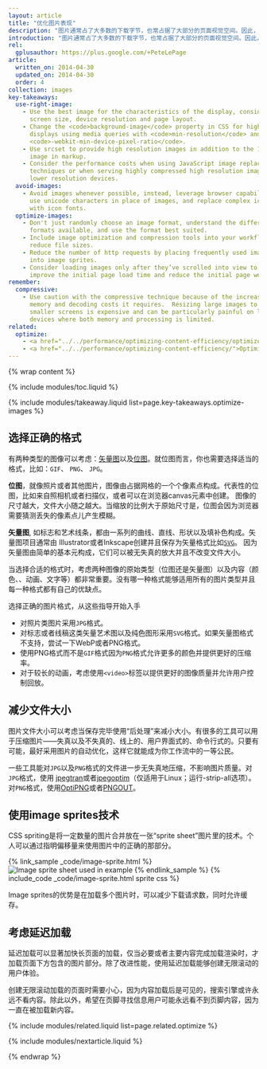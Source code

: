 ```yaml
---
layout: article
title: "优化图片表现"
description: "图片通常占了大多数的下载字节，也常占据了大部分的页面视觉空间。因此，优化图片通常可以为你的页面带来最大的字节存储以及性能改进。"
introduction: "图片通常占了大多数的下载字节，也常占据了大部分的页面视觉空间。因此，优化图片通常可以为你的页面带来最大的字节存储以及性能改进：浏览器下载更少的字节，更少与其他用户间的带宽竞争，以及更快的浏览器加载并显示所有资源。"
rel:
  gplusauthor: https://plus.google.com/+PeteLePage
article:
  written_on: 2014-04-30
  updated_on: 2014-04-30
  order: 4
collection: images
key-takeaways:
  use-right-image:
    - Use the best image for the characteristics of the display, consider
      screen size, device resolution and page layout.
    - Change the <code>background-image</code> property in CSS for high DPI
      displays using media queries with <code>min-resolution</code> and
      <code>-webkit-min-device-pixel-ratio</code>.
    - Use srcset to provide high resolution images in addition to the 1x
      image in markup.
    - Consider the performance costs when using JavaScript image replacement
      techniques or when serving highly compressed high resolution images to
      lower resolution devices.
  avoid-images:
    - Avoid images whenever possible, instead, leverage browser capabilities,
      use unicode characters in place of images, and replace complex icons
      with icon fonts.
  optimize-images:
    - Don't just randomly choose an image format, understand the different
      formats available, and use the format best suited.
    - Include image optimization and compression tools into your workflow to
      reduce file sizes.
    - Reduce the number of http requests by placing frequently used images
      into image sprites.
    - Consider loading images only after they’ve scrolled into view to
      improve the initial page load time and reduce the initial page weight.
remember:
  compressive:
    - Use caution with the compressive technique because of the increased
      memory and decoding costs it requires.  Resizing large images to fit on
      smaller screens is expensive and can be particularly painful on low-end
      devices where both memory and processing is limited.
related:
  optimize:
    - <a href="../../performance/optimizing-content-efficiency/optimize-encoding-and-transfer.html#image-optimization">Image optimization</a>
    - <a href="../../performance/optimizing-content-efficiency/">Optimizing content efficiency</a>
---
```


{% wrap content %}

{% include modules/toc.liquid %}

{% include modules/takeaway.liquid list=page.key-takeaways.optimize-images %}

## 选择正确的格式

有两种类型的图像可以考虑：[矢量图](http://en.wikipedia.org/wiki/Vector_graphics)以及[位图](http://en.wikipedia.org/wiki/Raster_graphics)。就位图而言，你也需要选择适当的格式，比如：`GIF`、 `PNG`、 `JPG`。

**位图**，就像照片或者其他图片，图像由占据网格的一个个像素点构成。代表性的位图，比如来自照相机或者扫描仪，或者可以在浏览器canvas元素中创建。 图像的尺寸越大，文件大小随之越大。当缩放的比例大于原始尺寸是，位图会因为浏览器需要猜测丢失的像素点儿产生模糊。

**矢量图**, 如标志和艺术线条，都由一系列的曲线、直线、形状以及填补色构成。矢量图项目通常由 Illustrator或者Inkscape创建并且保存为矢量格式比如[`SVG`](http://css-tricks.com/using-svg/)。 因为矢量图由简单的基本元构成，它们可以被无失真的放大并且不改变文件大小。

当选择合适的格式时，考虑两种图像的原始类型（位图还是矢量图）以及内容（颜色、、动画、文字等）都非常重要。没有哪一种格式能够适用所有的图片类型并且每一种格式都有自己的优缺点。

选择正确的图片格式，从这些指导开始入手

* 对照片类图片采用`JPG`格式。
* 对标志或者线稿这类矢量艺术图以及纯色图形采用`SVG`格式。如果矢量图格式不支持，尝试一下WebP或者PNG格式。
* 使用PNG格式而不是`GIF`格式因为`PNG`格式允许更多的颜色并提供更好的压缩率。
* 对于较长的动画，考虑使用`<video>`标签以提供更好的图像质量并允许用户控制回放。

## 减少文件大小

图片文件大小可以考虑当保存完毕使用“后处理”来减小大小。有很多的工具可以用于压缩图片——失真以及不失真的、线上的、用户界面式的、命令行式的。只要有可能，最好采用图片的自动优化，这样它就能成为你工作流中的一等公民。

一些工具能对`JPG`以及`PNG`格式的文件进一步无失真地压缩，不影响图片质量。对`JPG`格式，使用 [jpegtran](http://jpegclub.org/)或者[jpegoptim](http://freshmeat.net/projects/jpegoptim/)（仅适用于Linux；运行-strip-all选项）。对`PNG`格式，使用[OptiPNG](http://optipng.sourceforge.net/)或者[PNGOUT](http://www.advsys.net/ken/util/pngout.htm)。

## 使用image sprites技术

CSS spriting是将一定数量的图片合并放在一张“sprite sheet”图片里的技术。个人可以通过指明偏移量来使用图片中的正确的那部分。

{% link_sample _code/image-sprite.html %}
<img src="img/sprite-sheet.png" class="center" alt="Image sprite sheet used in example">
{% endlink_sample %}
{% include_code _code/image-sprite.html sprite css %}

Image sprites的优势是在加载多个图片时，可以减少下载请求数，同时允许缓存。

## 考虑延迟加载

延迟加载可以显著加快长页面的加载，仅当必要或者主要内容完成加载渲染时，才加载页面下方包含的图片部分。除了改进性能，使用延迟加载能够创建无限滚动的用户体验。

创建无限滚动加载的页面时需要小心，因为内容加载后是可见的，搜索引擎或许永远不看内容。除此以外，希望在页脚寻找信息用户可能永远看不到页脚内容，因为一直在被加载新内容。

{% include modules/related.liquid list=page.related.optimize %}

{% include modules/nextarticle.liquid %}

{% endwrap %}